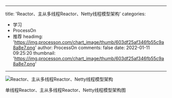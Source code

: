 
---
title: 'Reactor、主从多线程Reactor、Netty线程模型架构'
categories: 
 - 学习
 - ProcessOn
 - 推荐
headimg: 'https://img.processon.com/chart_image/thumb/603df25af346fb55c9a8a8e7.png'
author: ProcessOn
comments: false
date: 2022-01-11 09:25:20
thumbnail: 'https://img.processon.com/chart_image/thumb/603df25af346fb55c9a8a8e7.png'
---

<div>   
<img class="thumb" alt="Reactor、主从多线程Reactor、Netty线程模型架构" src="https://img.processon.com/chart_image/thumb/603df25af346fb55c9a8a8e7.png" referrerpolicy="no-referrer">
<p>单线程Reactor、主从多线程Reactor、Netty线程模型架构图</p>  
</div>
            
